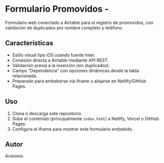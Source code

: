 
# Formulario Promovidos - 

Formulario web conectado a Airtable para el registro de promovidos, con validación de duplicados por nombre completo y teléfono.

## Características

- Estilo visual tipo iOS usando fuente Inter.
- Conexión directa a Airtable mediante API REST.
- Validación previa a la inserción (sin duplicados).
- Campo "Dependencia" con opciones dinámicas desde la tabla relacionada.
- Preparado para embeberse vía iframe o alojarse en Netlify/GitHub Pages.

## Uso

1. Clona o descarga este repositorio.
2. Sube el contenido (principalmente `index.html`) a Netlify, Vercel o GitHub Pages.
3. Configura el iframe para mostrar este formulario embebido.

## Autor

Anónimo
